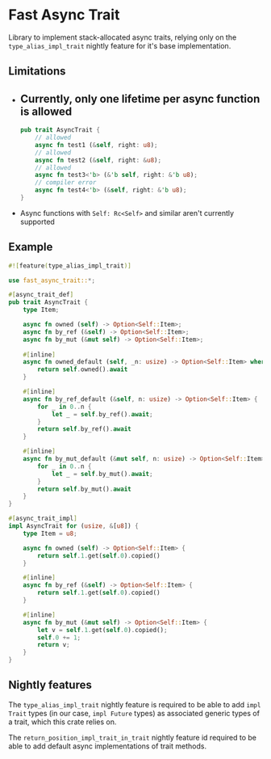 # Fast Async Trait
Library to implement stack-allocated async traits, relying only on the `type_alias_impl_trait` nightly feature for it's base implementation.

## Limitations
- Currently, only one lifetime per async function is allowed
    - 
    ```rust
    pub trait AsyncTrait {
        // allowed
        async fn test1 (&self, right: u8);
        // allowed
        async fn test2 (&self, right: &u8);
        // allowed
        async fn test3<'b> (&'b self, right: &'b u8);
        // compiler error
        async fn test4<'b> (&self, right: &'b u8);
    }
    ```
- Async functions with `Self: Rc<Self>` and similar aren't currently supported

## Example
```rust
#![feature(type_alias_impl_trait)]

use fast_async_trait::*;

#[async_trait_def]
pub trait AsyncTrait {
    type Item;

    async fn owned (self) -> Option<Self::Item>;
    async fn by_ref (&self) -> Option<Self::Item>;
    async fn by_mut (&mut self) -> Option<Self::Item>;
    
    #[inline]
    async fn owned_default (self, _n: usize) -> Option<Self::Item> where Self: Sized {
        return self.owned().await
    }

    #[inline]
    async fn by_ref_default (&self, n: usize) -> Option<Self::Item> {
        for _ in 0..n {
            let _ = self.by_ref().await;
        }
        return self.by_ref().await
    }

    #[inline]
    async fn by_mut_default (&mut self, n: usize) -> Option<Self::Item> {
        for _ in 0..n {
            let _ = self.by_mut().await;
        }
        return self.by_mut().await
    }
}

#[async_trait_impl]
impl AsyncTrait for (usize, &[u8]) {
    type Item = u8;

    async fn owned (self) -> Option<Self::Item> {
        return self.1.get(self.0).copied()
    }

    #[inline]
    async fn by_ref (&self) -> Option<Self::Item> {
        return self.1.get(self.0).copied()
    }

    #[inline]
    async fn by_mut (&mut self) -> Option<Self::Item> {
        let v = self.1.get(self.0).copied();
        self.0 += 1;
        return v;
    }
}
```

## Nightly features

The `type_alias_impl_trait` nightly feature is required to be able to add `impl Trait` types (in our case, `impl Future` types) as associated generic types of a trait, which this crate relies on.

The `return_position_impl_trait_in_trait` nightly feature id required to be able to add default async implementations of trait methods.